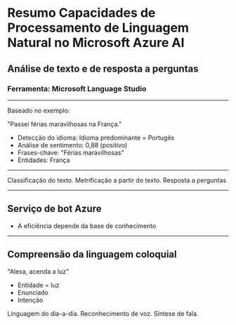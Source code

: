 # Resumo Capacidades de Processamento de Linguagem Natural no Microsoft Azure AI

## Análise de texto e de resposta a perguntas

### Ferramenta: Microsoft Language Studio
---
Baseado no exemplo:

"Passei férias maravilhosas na França."

- Detecção do idioma: Idioma predominante = Portugês
- Análise de sentimento: 0,88 (positivo)
- Frases-chave: "Férias maravilhosas"
- Entidades: França

---

Classificação do texto.
Metrificação a partir do texto.
Resposta a perguntas

---
## Serviço de bot Azure

- A eficiência depende da base de conhecimento

---
## Compreensão da linguagem coloquial

"Alexa, acenda a luz"

- Entidade = luz
- Enunciado
- Intenção

Linguagem do dia-a-dia.
Reconhecimento de voz.
Síntese de fala.


